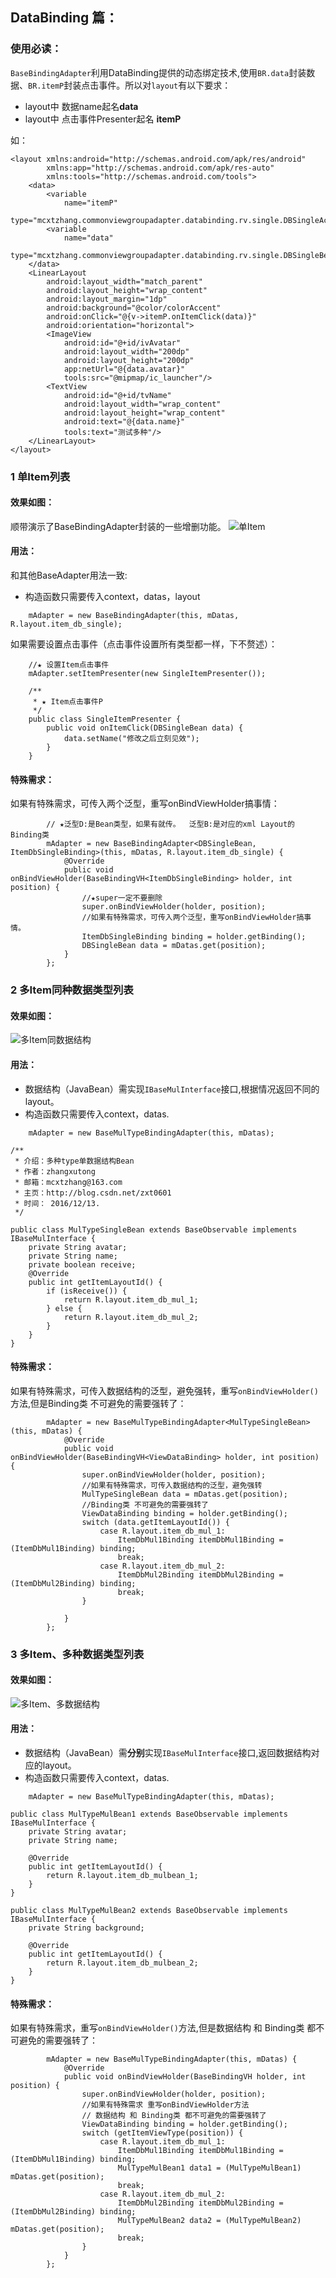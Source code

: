 ## DataBinding 篇：


### 使用必读：
`BaseBindingAdapter`利用DataBinding提供的动态绑定技术,使用`BR.data`封装数据、`BR.itemP`封装点击事件。所以对`layout`有以下要求：
* layout中 数据name起名**data**
* layout中 点击事件Presenter起名 **itemP**

如：

```
<layout xmlns:android="http://schemas.android.com/apk/res/android"
        xmlns:app="http://schemas.android.com/apk/res-auto"
        xmlns:tools="http://schemas.android.com/tools">
    <data>
        <variable
            name="itemP"
            type="mcxtzhang.commonviewgroupadapter.databinding.rv.single.DBSingleActivity.SingleItemPresenter"/>
        <variable
            name="data"
            type="mcxtzhang.commonviewgroupadapter.databinding.rv.single.DBSingleBean"/>
    </data>
    <LinearLayout
        android:layout_width="match_parent"
        android:layout_height="wrap_content"
        android:layout_margin="1dp"
        android:background="@color/colorAccent"
        android:onClick="@{v->itemP.onItemClick(data)}"
        android:orientation="horizontal">
        <ImageView
            android:id="@+id/ivAvatar"
            android:layout_width="200dp"
            android:layout_height="200dp"
            app:netUrl="@{data.avatar}"
            tools:src="@mipmap/ic_launcher"/>
        <TextView
            android:id="@+id/tvName"
            android:layout_width="wrap_content"
            android:layout_height="wrap_content"
            android:text="@{data.name}"
            tools:text="测试多种"/>
    </LinearLayout>
</layout>
```


### 1 单Item列表
#### 效果如图：

顺带演示了BaseBindingAdapter封装的一些增删功能。
![单Item](https://github.com/mcxtzhang/all-base-adapter/blob/master/gif/DataBinding/singitem.gif)

#### 用法：

和其他BaseAdapter用法一致:
* 构造函数只需要传入context，datas，layout


```
    mAdapter = new BaseBindingAdapter(this, mDatas, R.layout.item_db_single);
```
如果需要设置点击事件（点击事件设置所有类型都一样，下不赘述）：

```
    //★ 设置Item点击事件
    mAdapter.setItemPresenter(new SingleItemPresenter());
```

```
    /**
     * ★ Item点击事件P
     */
    public class SingleItemPresenter {
        public void onItemClick(DBSingleBean data) {
            data.setName("修改之后立刻见效");
        }
    }
```

#### 特殊需求：
如果有特殊需求，可传入两个泛型，重写onBindViewHolder搞事情：
```
        // ★泛型D:是Bean类型，如果有就传。  泛型B:是对应的xml Layout的Binding类
        mAdapter = new BaseBindingAdapter<DBSingleBean, ItemDbSingleBinding>(this, mDatas, R.layout.item_db_single) {
            @Override
            public void onBindViewHolder(BaseBindingVH<ItemDbSingleBinding> holder, int position) {
                //★super一定不要删除
                super.onBindViewHolder(holder, position);
                //如果有特殊需求，可传入两个泛型，重写onBindViewHolder搞事情。
                ItemDbSingleBinding binding = holder.getBinding();
                DBSingleBean data = mDatas.get(position);
            }
        };
```

### 2 多Item同种数据类型列表
#### 效果如图：

![多Item同数据结构](https://github.com/mcxtzhang/all-base-adapter/blob/master/gif/DataBinding/multypesinglebean.gif)

#### 用法：

* 数据结构（JavaBean）需实现`IBaseMulInterface`接口,根据情况返回不同的layout。
* 构造函数只需要传入context，datas.

```
    mAdapter = new BaseMulTypeBindingAdapter(this, mDatas);
```

```
/**
 * 介绍：多种type单数据结构Bean
 * 作者：zhangxutong
 * 邮箱：mcxtzhang@163.com
 * 主页：http://blog.csdn.net/zxt0601
 * 时间： 2016/12/13.
 */

public class MulTypeSingleBean extends BaseObservable implements IBaseMulInterface {
    private String avatar;
    private String name;
    private boolean receive;
    @Override
    public int getItemLayoutId() {
        if (isReceive()) {
            return R.layout.item_db_mul_1;
        } else {
            return R.layout.item_db_mul_2;
        }
    }
}
```


#### 特殊需求：
如果有特殊需求，可传入数据结构的泛型，避免强转，重写`onBindViewHolder()`方法,但是Binding类 不可避免的需要强转了：
```
        mAdapter = new BaseMulTypeBindingAdapter<MulTypeSingleBean>(this, mDatas) {
            @Override
            public void onBindViewHolder(BaseBindingVH<ViewDataBinding> holder, int position) {
                super.onBindViewHolder(holder, position);
                //如果有特殊需求，可传入数据结构的泛型，避免强转
                MulTypeSingleBean data = mDatas.get(position);
                //Binding类 不可避免的需要强转了
                ViewDataBinding binding = holder.getBinding();
                switch (data.getItemLayoutId()) {
                    case R.layout.item_db_mul_1:
                        ItemDbMul1Binding itemDbMul1Binding = (ItemDbMul1Binding) binding;
                        break;
                    case R.layout.item_db_mul_2:
                        ItemDbMul2Binding itemDbMul2Binding = (ItemDbMul2Binding) binding;
                        break;
                }

            }
        };
```

### 3 多Item、多种数据类型列表
#### 效果如图：

![多Item、多数据结构](https://github.com/mcxtzhang/all-base-adapter/blob/master/gif/DataBinding/multypemulbean.gif)


#### 用法：

* 数据结构（JavaBean）需**分别**实现`IBaseMulInterface`接口,返回数据结构对应的layout。
* 构造函数只需要传入context，datas.

```
    mAdapter = new BaseMulTypeBindingAdapter(this, mDatas);
```


```
public class MulTypeMulBean1 extends BaseObservable implements IBaseMulInterface {
    private String avatar;
    private String name;

    @Override
    public int getItemLayoutId() {
        return R.layout.item_db_mulbean_1;
    }
}
```

```
public class MulTypeMulBean2 extends BaseObservable implements IBaseMulInterface {
    private String background;

    @Override
    public int getItemLayoutId() {
        return R.layout.item_db_mulbean_2;
    }
}
```


#### 特殊需求：
如果有特殊需求，重写`onBindViewHolder()`方法,但是数据结构 和 Binding类 都不可避免的需要强转了：
```
        mAdapter = new BaseMulTypeBindingAdapter(this, mDatas) {
            @Override
            public void onBindViewHolder(BaseBindingVH holder, int position) {
                super.onBindViewHolder(holder, position);
                //如果有特殊需求 重写onBindViewHolder方法
                // 数据结构 和 Binding类 都不可避免的需要强转了
                ViewDataBinding binding = holder.getBinding();
                switch (getItemViewType(position)) {
                    case R.layout.item_db_mul_1:
                        ItemDbMul1Binding itemDbMul1Binding = (ItemDbMul1Binding) binding;
                        MulTypeMulBean1 data1 = (MulTypeMulBean1) mDatas.get(position);
                        break;
                    case R.layout.item_db_mul_2:
                        ItemDbMul2Binding itemDbMul2Binding = (ItemDbMul2Binding) binding;
                        MulTypeMulBean2 data2 = (MulTypeMulBean2) mDatas.get(position);
                        break;
                }
            }
        };
```
